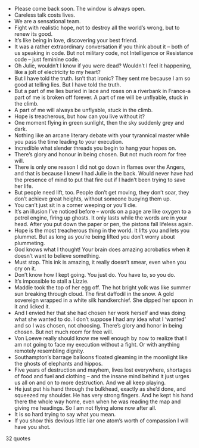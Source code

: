  - Please come back soon. The window is always open.
 - Careless talk costs lives.
 - We are a sensational team.
 - Fight with realistic hope, not to destroy all the world’s wrong, but to renew its good.
 - It’s like being in love, discovering your best friend.
 - It was a rather extraordinary conversation if you think about it – both of us speaking in code. But not military code, not Intelligence or Resistance code – just feminine code.
 - Oh Julie, wouldn’t I know if you were dead? Wouldn’t I feel it happening, like a jolt of electricity to my heart?
 - But I have told the truth. Isn’t that ironic? They sent me because I am so good at telling lies. But I have told the truth.
 - But a part of me lies buried in lace and roses on a riverbank in France-a part of me is broken off forever. A part of me will be unflyable, stuck in the climb.
 - A part of me will always be unflyable, stuck in the climb.
 - Hope is treacherous, but how can you live without it?
 - One moment flying in green sunlight, then the sky suddenly grey and dark.
 - Nothing like an arcane literary debate with your tyrannical master while you pass the time leading to your execution.
 - Incredible what slender threads you begin to hang your hopes on.
 - There’s glory and honour in being chosen. But not much room for free will.
 - There is only one reason I did not go down in flames over the Angers, and that is because I knew I had Julie in the back. Would never have had the presence of mind to put that fire out if I hadn’t been trying to save her life.
 - But people need lift, too. People don’t get moving, they don’t soar, they don’t achieve great heights, without someone buoying them up.
 - You can’t just sit in a corner weeping or you’ll die.
 - It’s an illusion I’ve noticed before – words on a page are like oxygen to a petrol engine, firing up ghosts. It only lasts while the words are in your head. After you put down the paper or pen, the pistons fall lifeless again.
 - Hope is the most treacherous thing in the world. It lifts you and lets you plummet. But as long as you’re being lifted you don’t worry about plummeting.
 - God knows what I thought! Your brain does amazing acrobatics when it doesn’t want to believe something.
 - Must stop. This ink is amazing, it really doesn’t smear, even when you cry on it.
 - Don’t know how I kept going. You just do. You have to, so you do.
 - It’s impossible to stall a Lizzie.
 - Maddie took the top of her egg off. The hot bright yolk was like summer sun breaking through cloud. The first daffodil in the snow. A gold sovereign wrapped in a white silk handkerchief. She dipped her spoon in it and licked it.
 - And I envied her that she had chosen her work herself and was doing what she wanted to do. I don’t suppose I had any idea what I ‘wanted’ and so I was chosen, not choosing. There’s glory and honor in being chosen. But not much room for free will.
 - Von Loewe really should know me well enough by now to realize that I am not going to face my execution without a fight. Or with anything remotely resembling dignity.
 - Southampton’s barrage balloons floated gleaming in the moonlight like the ghosts of elephants and hippos.
 - Five years of destruction and mayhem, lives lost everywhere, shortages of food and fuel and clothing – and the insane mind behind it just urges us all on and on to more destruction. And we all keep playing.
 - He just put his hand through the bulkhead, exactly as she’d done, and squeezed my shoulder. He has very strong fingers. And he kept his hand there the whole way home, even when he was reading the map and giving me headings. So I am not flying alone now after all.
 - It is so hard trying to say what you mean.
 - If you show this devious little liar one atom’s worth of compassion I will have you shot.

32 quotes